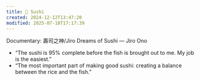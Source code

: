 ```yaml
---
title: 🍣 Sushi
created: 2024-12-12T13:47:20
modified: 2025-07-18T17:17:39
---
```


Documentary: 壽司之神/Jiro Dreams of Sushi — Jiro Ono

* “The sushi is 95% complete before the fish is brought out to me. My job is the easiest.”
* “The most important part of making good sushi: creating a balance between the rice and the fish.”
